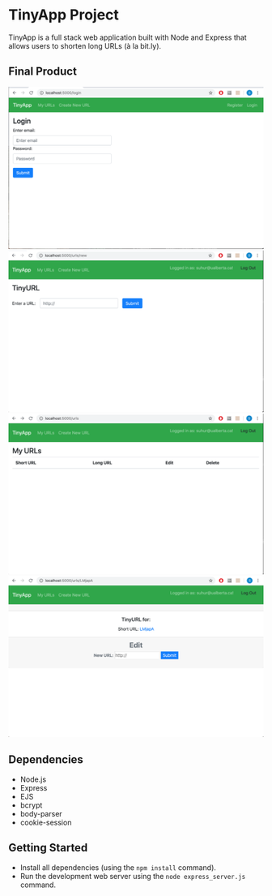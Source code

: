 # TinyApp Project

TinyApp is a full stack web application built with Node and Express that allows users to shorten long URLs (à la bit.ly).

## Final Product

!["urls-login"](https://github.com/suhuromar/tinyapp/blob/master/docs/urls-login.png?raw=true)
!["urls-new"](https://github.com/suhuromar/tinyapp/blob/master/docs/urls-new.png?raw=true)
!["urls-page"](https://github.com/suhuromar/tinyapp/blob/master/docs/urls-page.png?raw=true)
!["shorturl"](https://github.com/suhuromar/tinyapp/blob/master/docs/urls-shortURL.png?raw=true)

## Dependencies

- Node.js
- Express
- EJS
- bcrypt
- body-parser
- cookie-session

## Getting Started

- Install all dependencies (using the `npm install` command).
- Run the development web server using the `node express_server.js` command.